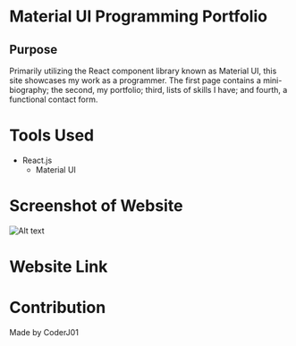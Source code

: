 # Material UI Programming Portfolio

## Purpose
Primarily utilizing the React component library known as Material UI, this site showcases my work as a programmer. The first page contains a mini-biography; the second, my portfolio; third, lists of skills I have; and fourth, a functional contact form.

# Tools Used
* React.js
    * Material UI

# Screenshot of Website
![Alt text](.JPG?raw=true "MUI Programming Portfolio")

# Website Link

# Contribution
Made by CoderJ01